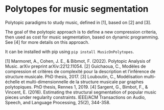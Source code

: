 # Polytopes for music segmentation #

Polytopic paradigms to study music, defined in [1], based on [2] and [3].

The goal of the polytopic approach is to define a new compression criteria, then used as cost for music segmentation, based on dynamic programming. See [4] for more details on this approach.

It can be installed with pip using `pip install MusicOnPolytopes`.

[1] Marmoret, A., Cohen, J. E., & Bibmot, F. (2022). Polytopic Analysis of Music. arXiv preprint arXiv:2212.11054.
[2] Guichaoua, C., Modèles de compression et critères de complexité pour la description et l’inférence de structure musicale.  PhD thesis, 2017.
[3] Louboutin, C., Modélisation multi-échelle et multi-dimensionnelle de la structure musicale par graphes polytopiques. PhD thesis, Rennes 1, 2019.
[4] Sargent, G., Bimbot, F., & Vincent, E. (2016). Estimating the structural segmentation of popular music pieces under regularity constraints. IEEE/ACM Transactions on Audio, Speech, and Language Processing, 25(2), 344-358.
